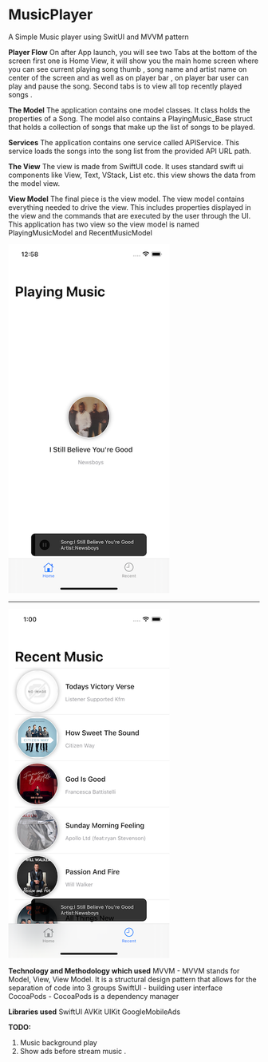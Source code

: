 # MusicPlayer
A Simple Music player using SwitUI and MVVM pattern

**Player Flow**
On after App launch, you will see two Tabs at the bottom of the screen first one is Home View, it will show you the main home screen where  you can see current playing song thumb , song name  and artist name on center of the screen and as well as on player bar , on player bar user can play and pause the song. Second tabs is to view all top recently played songs . 

**The Model**
The application contains one model classes. It class holds the properties of a Song.
The model also contains a PlayingMusic_Base struct that holds a collection of songs that make up the list of songs to be played.

**Services**
The application contains one service called APIService. This service loads the songs into the song list from the provided API URL path.

**The View**
The view is made from SwiftUI code. It uses standard swift ui components like View, Text, VStack, List etc. this view shows the data from the model view.


**View Model**
The final piece is the view model. The view model contains everything needed to drive the view. This includes properties displayed in the view and the commands that are executed by the user through the UI. This application has two view so the view model is named PlayingMusicModel and RecentMusicModel

![alt text](https://github.com/jprakash2080/MusicPlayer/blob/MusicPlayerMVVM-Main/PlayingSong.png?raw=true "PlayingSong")


------------


 ![alt text](https://github.com/jprakash2080/MusicPlayer/blob/MusicPlayerMVVM-Main/RecentSongs.png?raw=true "RecentSongs")


**Technology and Methodology which used**
MVVM - MVVM stands for Model, View, View Model. It is a structural design pattern that allows for the separation of code into 3 groups
SwiftUI - building user interface
CocoaPods - CocoaPods is a dependency manager

**Libraries used**
SwiftUI
AVKit
UIKit
GoogleMobileAds

**TODO:**
1. Music background play
2. Show  ads before stream music .


